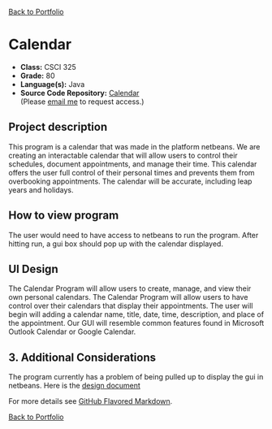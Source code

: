 [Back to Portfolio](./)

Calendar
===============

-   **Class:** CSCI 325
-   **Grade:** 80
-   **Language(s):** Java
-   **Source Code Repository:** [Calendar](https://github.com/noseypringles/Calendar/tree/master/CalendarProject/src/csu/csci325)  
    (Please [email me](mailto:kequick@csustudent.net?subject=GitHub%20Access) to request access.)

## Project description
This program is a calendar that was made in the platform netbeans. We are creating an interactable calendar that will allow users to control their schedules, document appointments, and manage their time. This calendar offers the user full control of their personal times and prevents them from overbooking appointments. The calendar will be accurate, including leap years and holidays.


## How to view program
The user would need to have access to netbeans to run the program. After hitting run, a gui box should pop up with the calendar displayed.

## UI Design
The Calendar Program will allow users to create, manage, and view their own personal calendars. The Calendar Program will allow users to have control over their calendars that display their appointments. The user will begin will adding a calendar name, title, date, time, description, and place of the appointment.  Our GUI will resemble common features found in Microsoft Outlook Calendar or Google Calendar. 

## 3. Additional Considerations

The program currently has a problem of being pulled up to display the gui in netbeans. Here is the [design document](/pdf/DesignDocumentCalendar.pdf)

For more details see [GitHub Flavored Markdown](https://guides.github.com/features/mastering-markdown/).

[Back to Portfolio](./)
